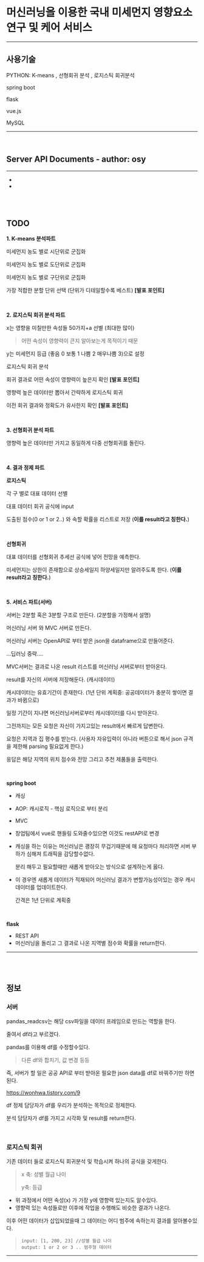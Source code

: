# 머신러닝을 이용한 국내 미세먼지 영향요소 연구 및  케어 서비스

---

## 사용기술

PYTHON: K-means , 선형회귀 분석 , 로지스틱 회귀분석

spring boot 

flask 

vue.js

MySQL

---

<br>

## Server API Documents - author: osy

---

+ 
+ 

<br>

<br>

## TODO

**1. K-means 분석파트**

미세먼지 농도 별로 시단위로 군집화

미세먼지 농도 별로 도단위로 군집화

미세먼지 농도 별로 구단위로 군집화

가장 적합한 분할 단위 선택 (단위가 디테일할수록 베스트)  **[발표 포인트]**



<br>

**2. 로지스틱 회귀 분석 파트**

x는 영향을 미칠만한 속성들 50가지+a 선별  (최대한 많이) 

> 어떤 속성이 영향력이 큰지 알아보는게 목적이기 때문



y는 미세먼지 등급 (좋음 0  보통 1 나쁨 2  매우나쁨 3)으로 설정



로지스틱 회귀 분석



회귀 결과로 어떤 속성이 영향력이 높은지 확인 **[발표 포인트]**



영향력 높은 데이터만 뽑아서 간략하게 로지스틱 회귀 



이전 회귀 결과와 정확도가 유사한지 확인  **[발표 포인트]**



<br>

**3. 선형회귀 분석 파트**

영향력 높은 데이터만 가지고 동일하게 다중 선형회귀를 돌린다.



<br>

**4. 결과 정제 파트**

**로지스틱**

각 구 별로 대표 데이터 선별

대표 데이터 회귀 공식에 input

도출된 점수(0 or 1 or 2..) 와 속할 확률을 리스트로 저장 (**이를 result라고 칭한다.**)



<br>

**선형회귀**

대표 데이터를 선형회귀 추세선 공식에 넣어 전망을 예측한다.

미세먼지는 상한이 존재함으로 상승세일지 하양세일지만 알려주도록 한다.  (**이를 result라고 칭한다.**)



<br>

**5. 서비스 파트(서버)**

서버는 2분할 혹은 3분할 구조로 만든다. (2분할을 가정해서 설명)

머신러닝 서버 와 MVC 서버로 만든다.

머신러닝 서버는 OpenAPI로 부터 받은 json을 dataframe으로 만들어준다.

...딥러닝 중략....

MVC서버는 결과로 나온 result 리스트를 머신러닝 서버로부터 받아온다.

result를 자신의 서버에 저장해둔다. (캐시데이터) 

캐시데이터는 유효기간이 존재한다. (1년 단위 계획중: 공공데이터가 충분히 쌓이면 결과가 바뀜으로)

일정 기간이 지나면 머신러닝서버로부터 캐시데이터를 다시 받아온다.

그전까지는 모든 요청은 자신이 가지고있는 result에서 빠르게 답변한다.

요청은 지역과 집 평수를 받는다. (사용자 자유입력이 아니라 버튼으로 해서 json 규격을 제한해 parsing 필요없게 한다.)

응답은 해당 지역의 위치 점수와 전망 그리고 추천 제품들을 출력한다.

<br>

**spring boot**

+ 캐싱

+ AOP: 캐시로직 - 핵심 로직으로 부터 분리

+ MVC

+ 창업팀에서 vue로 핸들링 도와줄수있으면 이것도 restAPI로 변경

+ 캐싱을 하는 이유는 머신러닝은 괭장히 무겁기때문에 매 요청마다 처리하면 서버 부하가 심해져 트래픽을 감당할수없다.

  분리 해두고 필요할때만 새롭게 받아오는 방식으로 설계하는게 옳다.

+ 이 경우엔 새롭게 데이터가 적재되어 머신러닝 결과가 변할가능성이있는 경우 캐시데이터를 업데이트한다.

  간격은 1년 단위로 계획중

<br>

**flask**

+ REST API
+ 머신러닝을 돌리고 그 결과로 나온 지역별 점수와 확률을 return한다.

---

<br>

<br>

## 정보

### 서버

pandas_readcsv는 해당 csv파일을 데이터 프레임으로 만드는 역할을 한다.

줄여서 df라고 부르겠다.



pandas를 이용해 df를 수정할수있다.

> 다른 df와 합치기, 값 변경 등등



즉, 서버가 할 일은 공공 API로 부터 받아온 필요한 json data를 df로 바꿔주기만 하면된다.

https://wonhwa.tistory.com/9



df 정제 담당자가 df를 우리가 분석하는 목적으로 정제한다.



분석 담당자가 df를 가지고 시각화 및 result를 return한다.

<br>

### 로지스틱 회귀

기존 데이터 들로 로지스틱 회귀분석 및 학습시켜 하나의  공식을 갖게한다.

> x 축: 성별 월급  나이 
>
> y축: 등급

+ 위 과정에서 어떤 속성(x) 가 가장 y에 영향력 있는지도 알수있다.
+ 영향력 있는 속성들로만 이후에 작업을 수행해도 비슷한 결과가 나온다.



이후 어떤 데이터가 삽입되었을때 그 데이터는 어디 범주에 속하는지 결과를 알아볼수있다.

> ~~~
> input: [1, 200, 23] //성별 월급 나이
> output: 1 or 2 or 3 .. 범주형 데이터
> ~~~

---



